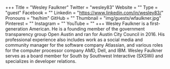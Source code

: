 +++
Title = "Wesley Faulkner"
Twitter = "wesley83"
Website = ""
Type = "guest"
Facebook = ""
Linkedin = "https://www.linkedin.com/in/wesley83/"
Pronouns = "he/him"
GitHub = ""
Thumbnail = "img/guests/wfaulkner.jpg"
Pinterest = ""
Instagram = ""
YouTube = ""
+++
Wesley Faulkner is a first-generation American. He is a founding member of the government transparency group Open Austin and ran for Austin City Council in 2016. His professional experience also includes work as a social media and community manager for the software company Atlassian, and various roles for the computer processor company AMD, Dell, and IBM. Wesley Faulkner serves as a board member for South by Southwest Interactive (SXSWi) and specializes in developer relations.
